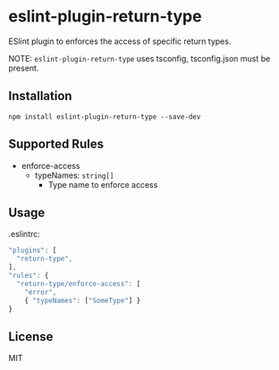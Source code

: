 # eslint-plugin-return-type

ESlint plugin to enforces the access of specific return types.

NOTE: `eslint-plugin-return-type` uses tsconfig, tsconfig.json must be present.

## Installation

```
npm install eslint-plugin-return-type --save-dev
```

## Supported Rules

- enforce-access
  - typeNames: `string[]`
    - Type name to enforce access

## Usage

.eslintrc:

```js
"plugins": [
  "return-type",
],
"rules": {
  "return-type/enforce-access": [
    "error",
    { "typeNames": ["SomeType"] }
}
```

## License

MIT
